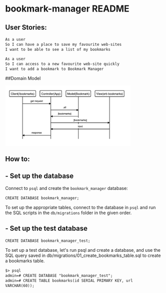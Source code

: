 # bookmark-manager README


## User Stories:

```
As a user
So I can have a place to save my favourite web-sites
I want to be able to see a list of my bookmarks 
```
```
As a user
So I can access to a new favourite web-site quickly
I want to add a bookmark to Bookmark Manager
```


##Domain Model

<img alt="bookmark-manager first page" src="./Bookmark-diagram.png" width="400px" style="display: block;" />


## How to:

## - Set up the database

Connect to `psql` and create the `bookmark_manager` database:

```
CREATE DATABASE bookmark_manager;
```

To set up the appropriate tables, connect to the database in `psql` and run the SQL scripts in the `db/migrations` folder in the given order.

## - Set up the test database

```
CREATE DATABASE bookmark_manager_test;
```
To set up a test database, let's run psql and create a database, and use the SQL query saved in db/migrations/01_create_bookmarks_table.sql to create a bookmarks table.

```
$> psql
admin=# CREATE DATABASE "bookmark_manager_test";
admin=# CREATE TABLE bookmarks(id SERIAL PRIMARY KEY, url VARCHAR(60));
```
